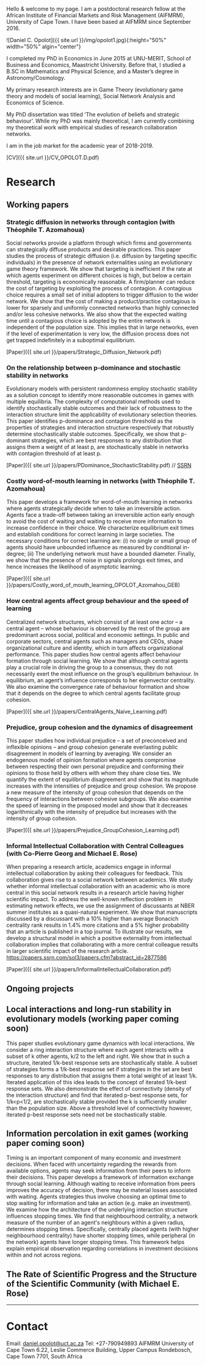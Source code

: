 Hello & welcome to my page. I am a postdoctoral research fellow at the African Institute of Financial Markets and Risk Management (AIFMRM), University of Cape Town.   I have been based at AIFMRM since September 2016.

![Daniel C. Opolot]({{ site.url }}/img/opolot1.jpg){:height="50%" width="50%" algin="center"}

I completed my PhD in Economics in June 2015 at UNU-MERIT, School of Business and Economics, Maastricht University.  Before that, I studied a B.SC in Mathematics and Physical Science, and a Master’s degree in Astronomy/Cosmology.

My primary research interests are in Game Theory (evolutionary game theory and models of social learning), Social Network Analysis and Economics of Science.     

My PhD dissertation was titled ‘The evolution of beliefs and strategic behaviour’.  While my PhD was mainly theoretical, I am currently combining my theoretical work with empirical studies of research collaboration networks. 

I am in the job market for the academic year of 2018-2019.  

[CV]({{ site.url }}/CV_OPOLOT.D.pdf)

# Research

## Working papers

### Strategic diffusion in networks through contagion (with Théophile T. Azomahoua)

Social networks provide a platform through which firms and governments can strategically diffuse products and desirable practices. This paper studies the process of strategic diffusion (i.e. diffusion by targeting specific individuals) in the presence of network externalities using an evolutionary game theory framework. We show that targeting is inefficient if the rate at which agents experiment on different choices is high, but below a certain threshold, targeting is economically reasonable. A firm/planner can reduce the cost of targeting by exploiting the process of contagion. A contagious choice requires a small set of initial adopters to trigger diffusion to the wider network. We show that the cost of making a product/practice contagious is lower for sparsely and uniformly connected networks than highly connected and/or less cohesive networks. We also show that the expected waiting time until a contagious choice is adopted by the entire network is independent of the population size. This implies that in large networks, even if the level of experimentation is very low, the diffusion process does not get trapped indefinitely  in a suboptimal equilibrium. 

[Paper]({{ site.url }}/papers/Strategic_Diffusion_Network.pdf)

### On the relationship between p-dominance and stochastic stability in networks

Evolutionary models with persistent randomness employ stochastic stability as a solution concept to identify more reasonable outcomes in games with multiple equilibria. The complexity of computational methods used to identify stochastically stable outcomes and their lack of robustness to the interaction structure limit the applicability of evolutionary selection theories. This paper identifies p-dominance and contagion threshold as the properties of strategies and interaction structure respectively that robustly determine stochastically stable outcomes. Specifically, we show that p-dominant strategies, which are best responses to any distribution that assigns them a weight of at least p, are stochastically stable in networks with contagion threshold of at least p.

[Paper]({{ site.url }}/papers/PDominance_StochasticStability.pdf) // [SSRN](https://papers.ssrn.com/sol3/papers.cfm?abstract_id=3234959)

### Costly word-of-mouth learning in networks (with Théophile T. Azomahoua)

This paper develops a framework for word-of-mouth learning in networks where agents strategically decide when to take an irreversible action. Agents face a trade-off between taking an irreversible action early enough to avoid the cost of waiting and waiting to receive more information to increase confidence in their choice. We characterize equilibrium exit times and establish conditions for correct learning in large societies. The necessary conditions for correct learning are: (i) no single or small group of agents should have unbounded influence as measured by conditional in-degree; (ii) The underlying network must have a bounded diameter. Finally, we show that the presence of noise in signals prolongs exit times, and hence increases the likelihood of asymptotic learning.

[Paper]({{ site.url }}/papers/Costly_word_of_mouth_learning_OPOLOT_Azomahou_GEB)

### How central agents affect group behaviour and the speed of learning

Centralized network structures, which consist of at least one actor – a central agent – whose behaviour is observed by the rest of the group are predominant across social, political and economic settings. In public and corporate sectors, central agents such as managers and CEOs, shape organizational culture and identity, which in turn affects organizational performance. This paper studies how central agents affect behaviour formation through social learning. We show that although central agents play a crucial role in driving the group to a consensus, they do not necessarily exert the most influence on the group’s equilibrium behaviour. In equilibrium, an agent’s influence corresponds to her eigenvector centrality. We also examine the convergence rate of behaviour formation and show that it depends on the degree to which central agents facilitate group cohesion.

[Paper]({{ site.url }}/papers/CentralAgents_Naive_Learning.pdf)

### Prejudice, group cohesion and the dynamics of disagreement

This paper studies how individual prejudice – a set of preconceived and inflexible opinions – and group cohesion generate everlasting public disagreement in models of learning by averaging. We consider an endogenous model of opinion formation where agents compromise between respecting their own personal prejudice and conforming their opinions to those held by others with whom they share close ties. We quantify the extent of equilibrium disagreement and show that its magnitude increases with the intensities of prejudice and group cohesion. We propose a new measure of the intensity of group cohesion that depends on the frequency of interactions between cohesive subgroups. We also examine the speed of learning in the proposed model and show that it decreases logarithmically with the intensity of prejudice but increases with the intensity of group cohesion.

[Paper]({{ site.url }}/papers/Prejudice_GroupCohesion_Learning.pdf)

### Informal Intellectual Collaboration with Central Colleagues (with Co-Pierre Georg and Michael E. Rose)

When preparing a research article, academics engage in informal intellectual collaboration by asking their colleagues for feedback. This collaboration gives rise to a social network between academics. We study whether informal intellectual collaboration with an academic who is more central in this social network results in a research article having higher scientific impact. To address the well-known reflection problem in estimating network effects, we use the assignment of discussants at NBER summer institutes as a quasi-natural experiment. We show that manuscripts discussed by a discussant with a 10% higher than average Bonacich centrality rank results in 1.4% more citations and a 5% higher probability that an article is published in a top journal. To illustrate our results, we develop a structural model in which a positive externality from intellectual collaboration implies that collaborating with a more central colleague results in larger scientific impact of the research article.
https://papers.ssrn.com/sol3/papers.cfm?abstract_id=2877586

[Paper]({{ site.url }}/papers/InformalIntellectualCollaboration.pdf)

## Ongoing projects

## Local interactions and long-run stability in evolutionary models (working paper coming soon)
This paper studies evolutionary game dynamics with local interactions. We consider a ring interaction structure where each agent interacts with a subset of k other agents, k/2 to the left and right. We show that in such a structure, iterated 1/k-best response sets are stochastically stable. A subset of strategies forms a 1/k-best response set if strategies in the set are best responses to any distribution that assigns them a total weight of at least 1/k. Iterated application of this idea leads to the concept of iterated 1/k-best response sets. We also demonstrate the effect of connectivity (density of the interaction structure) and find that iterated p-best response sets, for 1/k<p<1/2, are stochastically stable provided the k is sufficiently smaller than the population size. Above a threshold level of connectivity however, iterated p-best response sets need not be stochastically stable.

## Information percolation in exit games (working paper coming soon)
Timing is an important component of many economic and investment decisions. When faced with uncertainty regarding the rewards from available options, agents may seek information from their peers to inform their decisions. This paper develops a framework of information exchange through social learning. Although waiting to receive information from peers improves the accuracy of decision, there may be material losses associated with waiting. Agents strategies thus involve choosing an optimal time to stop waiting for information and take an action (e.g. make an investment).  We examine how the architecture of the underlying interaction structure influences stopping times. We find that neighbourhood centrality, a network measure of the number of an agent's neighbours within a given radius, determines stopping times. Specifically, centrally placed agents (with higher neighbourhood centrality) have shorter stopping times, while peripheral (in the network) agents have longer stopping times. This framework helps explain empirical observation regarding correlations in investment decisions within and not across regions.

## The Rate of Scientific Progress and the Structure of the Scientific Community (with Michael E. Rose)

---

# Contact

Email: daniel.opolot@uct.ac.za
Tel: +27-790949893
AIFMRM 
University of Cape Town 
6.22, Leslie Commerce Building, Upper Campus 
Rondebosch, Cape Town 7701, South Africa
